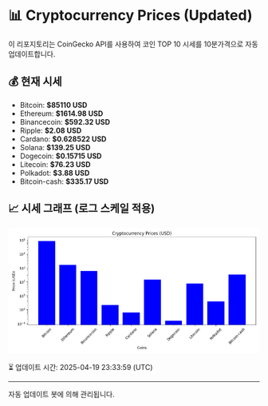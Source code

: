 
# 📊 Cryptocurrency Prices (Updated)

이 리포지토리는 CoinGecko API를 사용하여 코인 TOP 10 시세를 10분가격으로 자동 업데이트합니다.

## 💰 현재 시세
- Bitcoin: **$85110 USD**
- Ethereum: **$1614.98 USD**
- Binancecoin: **$592.32 USD**
- Ripple: **$2.08 USD**
- Cardano: **$0.628522 USD**
- Solana: **$139.25 USD**
- Dogecoin: **$0.15715 USD**
- Litecoin: **$76.23 USD**
- Polkadot: **$3.88 USD**
- Bitcoin-cash: **$335.17 USD**

## 📈 시세 그래프 (로그 스케일 적용)
![Crypto Prices](crypto_prices.png)

⏳ 업데이트 시간: 2025-04-19 23:33:59 (UTC)

---
자동 업데이트 봇에 의해 관리됩니다.
